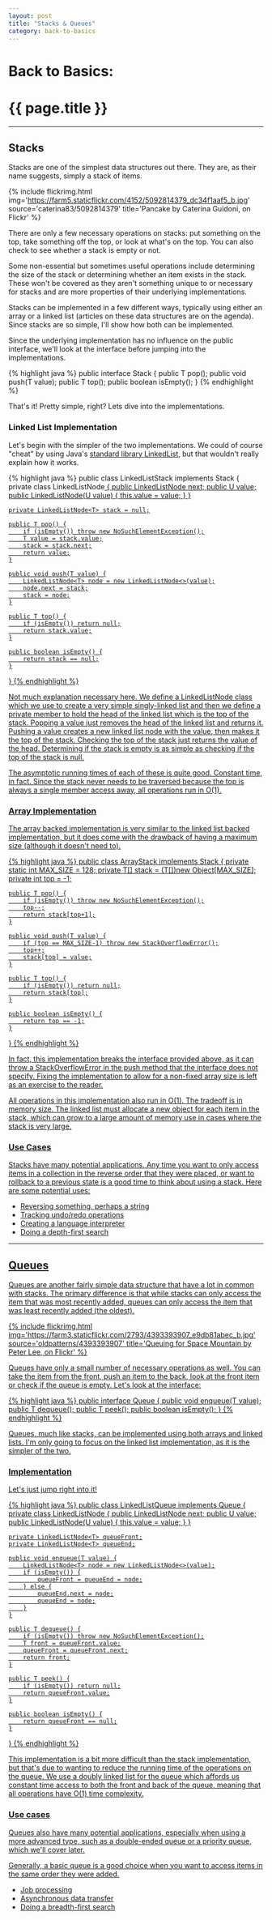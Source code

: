 ```yaml
---
layout: post
title: "Stacks & Queues"
category: back-to-basics
---
```


# Back to Basics:

# {{ page.title }}
***

## Stacks

Stacks are one of the simplest data structures out there. They are, as their name suggests, simply a stack of items.

{% include flickrimg.html img='https://farm5.staticflickr.com/4152/5092814379_dc34f1aaf5_b.jpg' source='caterina83/5092814379' title='Pancake by Caterina Guidoni, on Flickr' %}

 There are only a few necessary operations on stacks: put something on the top, take something off the top, or look at what's on the top. You can also check to see whether a stack is empty or not.

 Some non-essential but sometimes useful operations include determining the size of the stack or determining whether an item exists in the stack. These won't be covered as they aren't something unique to or necessary for stacks and are more properties of their underlying implementations.

Stacks can be implemented in a few different ways, typically using either an array or a linked list (articles on these data structures are on the agenda). Since stacks are so simple, I'll show how both can be implemented.

Since the underlying implementation has no influence on the public interface, we'll look at the interface before jumping into the implementations.

{% highlight java %}
public interface Stack<T> {
    public T pop();
    public void push(T value);
    public T top();
    public boolean isEmpty();
}
{% endhighlight %}

That's it! Pretty simple, right? Lets dive into the implementations.

### Linked List Implementation

Let's begin with the simpler of the two implementations. We could of course "cheat" by using Java's [standard library LinkedList](http://docs.oracle.com/javase/7/docs/api/java/util/LinkedList.html), but that wouldn't really explain how it works.

{% highlight java %}
public class LinkedListStack<T> implements Stack<T> {
    private class LinkedListNode<U> {
        public LinkedListNode<U> next;
        public U value;
        public LinkedListNode(U value) {
            this.value = value;
        }
    }

    private LinkedListNode<T> stack = null;

    public T pop() {
        if (isEmpty()) throw new NoSuchElementException();
        T value = stack.value;
        stack = stack.next;
        return value;
    }

    public void push(T value) {
        LinkedListNode<T> node = new LinkedListNode<>(value);
        node.next = stack;
        stack = node;
    }

    public T top() {
        if (isEmpty()) return null;
        return stack.value;
    }

    public boolean isEmpty() {
        return stack == null;
    }
}
{% endhighlight %}

Not much explanation necessary here. We define a LinkedListNode class which we use to create a very simple singly-linked list and then we define a private member to hold the head of the linked list which is the top of the stack. Popping a value just removes the head of the linked list and returns it. Pushing a value creates a new linked list node with the value, then makes it the top of the stack. Checking the top of the stack just returns the value of the head. Determining if the stack is empty is as simple as checking if the top of the stack is null.

The asymptotic running times of each of these is quite good. Constant time, in fact. Since the stack never needs to be traversed because the top is always a single member access away, all operations run in O(1).

### Array Implementation

The array backed implementation is very similar to the linked list backed implementation, but it does come with the drawback of having a maximum size (although it doesn't need to).

{% highlight java %}
public class ArrayStack<T> implements Stack<T> {
    private static int MAX_SIZE = 128;
    private T[] stack = (T[])new Object[MAX_SIZE];
    private int top = -1;

    public T pop() {
        if (isEmpty()) throw new NoSuchElementException();
        top--;
        return stack[top+1];
    }

    public void push(T value) {
        if (top == MAX_SIZE-1) throw new StackOverflowError();
        top++;
        stack[top] = value;
    }

    public T top() {
        if (isEmpty()) return null;
        return stack[top];
    }

    public boolean isEmpty() {
        return top == -1;
    }
}
{% endhighlight %}

In fact, this implementation breaks the interface provided above, as it can throw a StackOverflowError in the push method that the interface does not specify. Fixing the implementation to allow for a non-fixed array size is left as an exercise to the reader.

All operations in this implementation also run in O(1). The tradeoff is in memory size. The linked list must allocate a new object for each item in the stack, which can grow to a large amount of memory use in cases where the stack is very large.

### Use Cases

Stacks have many potential applications. Any time you want to only access items in a collection in the reverse order that they were placed, or want to rollback to a previous state is a good time to think about using a stack. Here are some potential uses:

* Reversing something, perhaps a string
* Tracking undo/redo operations
* Creating a language interpreter
* Doing a depth-first search

***

## Queues

Queues are another fairly simple data structure that have a lot in common with stacks. The primary difference is that while stacks can only access the item that was most recently added, queues can only access the item that was least recently added (the oldest).

{% include flickrimg.html img='https://farm3.staticflickr.com/2793/4393393907_e9db81abec_b.jpg' source='oldpatterns/4393393907' title='Queuing for Space Mountain by Peter Lee, on Flickr' %}

Queues have only a small number of necessary operations as well. You can take the item from the front, push an item to the back, look at the front item or check if the queue is empty. Let's look at the interface:

{% highlight java %}
public interface Queue<T> {
    public void enqueue(T value);
    public T dequeue();
    public T peek();
    public boolean isEmpty();
}
{% endhighlight %}

Queues, much like stacks, can be implemented using both arrays and linked lists. I'm only going to focus on the linked list implementation, as it is the simpler of the two.

### Implementation

Let's just jump right into it!

{% highlight java %}
public class LinkedListQueue<T> implements Queue<T> {
    private class LinkedListNode<U> {
        public LinkedListNode<U> next;
        public U value;
        public LinkedListNode(U value) {
            this.value = value;
        }
    }

    private LinkedListNode<T> queueFront;
    private LinkedListNode<T> queueEnd;

    public void enqueue(T value) {
        LinkedListNode<T> node = new LinkedListNode<>(value);
        if (isEmpty()) {
            queueFront = queueEnd = node;
        } else {
            queueEnd.next = node;
            queueEnd = node;
        }
    }

    public T dequeue() {
        if (isEmpty()) throw new NoSuchElementException();
        T front = queueFront.value;
        queueFront = queueFront.next;
        return front;
    }

    public T peek() {
        if (isEmpty()) return null;
        return queueFront.value;
    }

    public boolean isEmpty() {
        return queueFront == null;
    }
}
{% endhighlight %}

This implementation is a bit more difficult than the stack implementation, but that's due to wanting to reduce the running time of the operations on the queue. We use a doubly linked list for the queue which affords us constant time access to both the front and back of the queue, meaning that all operations have O(1) time complexity.

### Use cases

Queues also have many potential applications, especially when using a more advanced type, such as a double-ended queue or a priority queue, which we'll cover later.

Generally, a basic queue is a good choice when you want to access items in the same order they were added.

* Job processing
* Asynchronous data transfer
* Doing a breadth-first search
